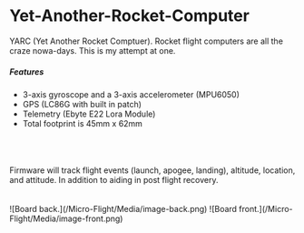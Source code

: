 # Yet-Another-Rocket-Computer
YARC (Yet Another Rocket Comptuer). Rocket flight computers are all the craze nowa-days. This is my attempt at one.


##### Features
 - 3-axis gyroscope and a 3-axis accelerometer (MPU6050)
 - GPS (LC86G with built in patch)
 - Telemetry (Ebyte E22 Lora Module)
 - Total footprint is 45mm x 62mm
<br/>
<br/>
<br/>
Firmware will track flight events (launch, apogee, landing), altitude, location, and attitude. In addition to aiding in post flight recovery. 
<br/>
<br/>
<br/>
![Board back.](/Micro-Flight/Media/image-back.png)
![Board front.](/Micro-Flight/Media/image-front.png)